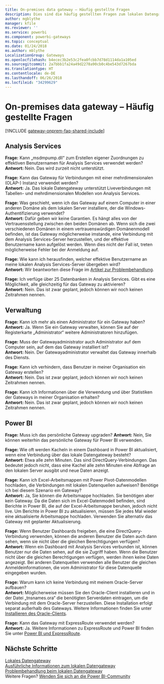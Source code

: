 ```yaml
---
title: On-premises data gateway – Häufig gestellte Fragen
description: Dies sind die häufig gestellten Fragen zum lokalen Datengateway. Hier werden häufig gestellte Fragen für das Gateway an einem Ort gesammelt.
author: mgblythe
manager: kfile
ms.reviewer: ''
ms.service: powerbi
ms.component: powerbi-gateways
ms.topic: conceptual
ms.date: 01/24/2018
ms.author: mblythe
LocalizationGroup: Gateways
ms.openlocfilehash: b4ecec3b2e53c2fea0fcbb7d78d1114da1a105ed
ms.sourcegitcommit: 2a7bbb1fa24a49d2278a90cb0c4be543d7267bda
ms.translationtype: HT
ms.contentlocale: de-DE
ms.lasthandoff: 06/26/2018
ms.locfileid: "34299629"
---
```

# <a name="on-premises-data-gateway-faq"></a>On-premises data gateway – Häufig gestellte Fragen
<!-- Shared FAQ shared Include -->
[!INCLUDE [gateway-onprem-faq-shared-include](./includes/gateway-onprem-faq-shared-include.md)]

## <a name="analysis-services"></a>Analysis Services
**Frage:** Kann „msdmpump.dll“ zum Erstellen eigener Zuordnungen zu effektiven Benutzernamen für Analysis Services verwendet werden?  
**Antwort:** Nein. Das wird zurzeit nicht unterstützt.

**Frage:** Kann das Gateway für Verbindungen mit einer mehrdimensionalen (OLAP-) Instanz verwendet werden?  
**Antwort:** Ja. Das lokale Datengateway unterstützt Liveverbindungen mit Tabellen- und mehrdimensionalen Modellen von Analysis Services.

**Frage:** Was geschieht, wenn ich das Gateway auf einem Computer in einer anderen Domäne als dem lokalen Server installiere, der die Windows-Authentifizierung verwendet?  
**Antwort:** Dafür geben wir keine Garantien. Es hängt alles von der Vertrauensstellung zwischen den beiden Domänen ab. Wenn sich die zwei verschiedenen Domänen in einem vertrauenswürdigen Domänenmodell befinden, ist das Gateway möglicherweise imstande, eine Verbindung mit dem Analysis Services-Server herzustellen, und der effektive Benutzername kann aufgelöst werden. Wenn dies nicht der Fall ist, treten möglicherweise Fehler bei der Anmeldung auf.

**Frage:** Wie kann ich herausfinden, welcher effektive Benutzername an meine lokalen Analysis Services-Server übergeben wird?  
**Antwort:** Wir beantworten diese Frage im [Artikel zur Problembehandlung](service-gateway-onprem-tshoot.md).

**Frage:** Ich verfüge über 25 Datenbanken in Analysis Services. Gibt es eine Möglichkeit, alle gleichzeitig für das Gateway zu aktivieren?  
**Antwort:** Nein. Das ist zwar geplant, jedoch können wir noch keinen Zeitrahmen nennen.

## <a name="administration"></a>Verwaltung
**Frage:** Kann ich mehr als einen Administrator für ein Gateway haben?  
**Antwort:** Ja. Wenn Sie ein Gateway verwalten, können Sie auf der Registerkarte „Administrator“ weitere Administratoren hinzufügen.

**Frage:** Muss der Gatewayadministrator auch Administrator auf dem Computer sein, auf dem das Gateway installiert ist?  
**Antwort:** Nein. Der Gatewayadministrator verwaltet das Gateway innerhalb des Diensts.

**Frage:** Kann ich verhindern, dass Benutzer in meiner Organisation ein Gateway erstellen?  
**Antwort:** Nein. Das ist zwar geplant, jedoch können wir noch keinen Zeitrahmen nennen.

**Frage:** Kann ich Informationen über die Verwendung und über Statistiken der Gateways in meiner Organisation erhalten?  
**Antwort:** Nein. Das ist zwar geplant, jedoch können wir noch keinen Zeitrahmen nennen.

## <a name="power-bi"></a>Power BI
**Frage:** Muss ich das persönliche Gateway upgraden?
**Antwort:** Nein, Sie können weiterhin das persönliche Gateway für Power BI verwenden.

**Frage:** Wie oft werden Kacheln in einem Dashboard in Power BI aktualisiert, wenn eine Verbindung über das lokale Datengateway besteht?  
**Antwort:** Etwa alle zehn Minuten. Das sind DirectQuery-Verbindungen. Das bedeutet jedoch nicht, dass eine Kachel alle zehn Minuten eine Abfrage an den lokalen Server ausgibt und neue Daten anzeigt.

**Frage:** Kann ich Excel-Arbeitsmappen mit Power Pivot-Datenmodellen hochladen, die Verbindungen mit lokalen Datenquellen aufweisen? Benötige ich bei diesem Szenario ein Gateway?  
**Antwort:** Ja, Sie können die Arbeitsmappe hochladen. Sie benötigen aber kein Gateway. Da die Daten sich im Excel-Datenmodell befinden, sind Berichte in Power BI, die auf der Excel-Arbeitsmappe beruhen, jedoch nicht live. Um Berichte in Power BI zu aktualisieren, müssen Sie jedes Mal wieder eine aktualisierte Arbeitsmappe hochladen. Verwenden Sie alternativ das Gateway mit geplanter Aktualisierung.

**Frage:** Wenn Benutzer Dashboards freigeben, die eine DirectQuery-Verbindung verwenden, können die anderen Benutzer die Daten auch dann sehen, wenn sie nicht über die gleichen Berechtigungen verfügen?  
**Antwort:** Wenn ein Dashboard mit Analysis Services verbunden ist, können Benutzer nur die Daten sehen, auf die sie Zugriff haben. Wenn die Benutzer nicht über die gleichen Berechtigungen verfügen, werden ihnen keine Daten angezeigt. Bei anderen Datenquellen verwenden alle Benutzer die gleichen Anmeldeinformationen, die vom Administrator für diese Datenquelle eingegeben wurden.

**Frage:** Warum kann ich keine Verbindung mit meinem Oracle-Server aufbauen?  
**Antwort:** Möglicherweise müssen Sie den Oracle-Client installieren und in der Datei „tnsnames.ora“ die benötigten Serverdaten eintragen, um die Verbindung mit dem Oracle-Server herzustellen. Diese Installation erfolgt separat außerhalb des Gateways. Weitere Informationen finden Sie unter [Installieren des Oracle-Clients](service-gateway-onprem-manage-oracle.md#installing-the-oracle-client).

**Frage:** Kann das Gateway mit ExpressRoute verwendet werden?  
**Antwort:** Ja. Weitere Informationen zu ExpressRoute und Power BI finden Sie unter [Power BI und ExpressRoute](service-admin-power-bi-expressroute.md).

## <a name="next-steps"></a>Nächste Schritte
[Lokales Datengateway](service-gateway-onprem.md)  
[Ausführliche Informationen zum lokalen Datengateway](service-gateway-onprem-indepth.md)  
[Problembehandlung beim lokalen Datengateway](service-gateway-onprem-tshoot.md)  
Weitere Fragen? [Wenden Sie sich an die Power BI-Community](http://community.powerbi.com/)

